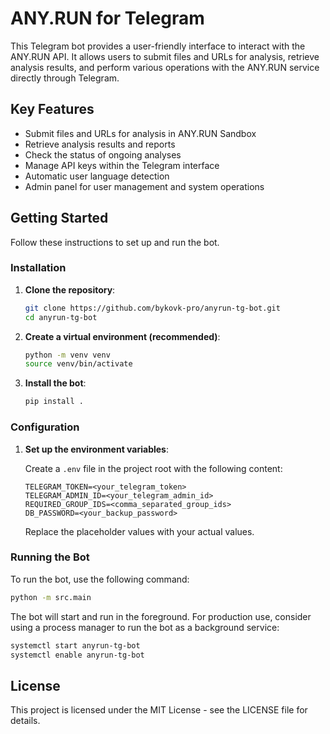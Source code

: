 # ANY.RUN for Telegram

This Telegram bot provides a user-friendly interface to interact with the ANY.RUN API. It allows users to submit files and URLs for analysis, retrieve analysis results, and perform various operations with the ANY.RUN service directly through Telegram.

## Key Features

- Submit files and URLs for analysis in ANY.RUN Sandbox
- Retrieve analysis results and reports
- Check the status of ongoing analyses
- Manage API keys within the Telegram interface
- Automatic user language detection
- Admin panel for user management and system operations

## Getting Started

Follow these instructions to set up and run the bot.

### Installation

1. **Clone the repository**:
   ```bash
   git clone https://github.com/bykovk-pro/anyrun-tg-bot.git
   cd anyrun-tg-bot
   ```

2. **Create a virtual environment (recommended)**:
   ```bash
   python -m venv venv
   source venv/bin/activate 
   ```

3. **Install the bot**:
   ```bash
   pip install .
   ```

### Configuration

1. **Set up the environment variables**:

   Create a `.env` file in the project root with the following content:

   ```plaintext
   TELEGRAM_TOKEN=<your_telegram_token>
   TELEGRAM_ADMIN_ID=<your_telegram_admin_id>
   REQUIRED_GROUP_IDS=<comma_separated_group_ids>
   DB_PASSWORD=<your_backup_password>
   ```

   Replace the placeholder values with your actual values.

### Running the Bot

To run the bot, use the following command:

```bash
python -m src.main
```

The bot will start and run in the foreground. For production use, consider using a process manager to run the bot as a background service:

```bash
systemctl start anyrun-tg-bot
systemctl enable anyrun-tg-bot
```

## License

This project is licensed under the MIT License - see the LICENSE file for details.
